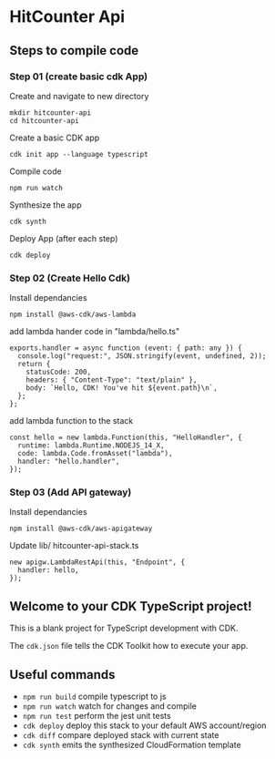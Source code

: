 # HitCounter Api

## Steps to compile code

### Step 01 (create basic cdk App)

Create and navigate to new directory

```
mkdir hitcounter-api
cd hitcounter-api
```

Create a basic CDK app

```
cdk init app --language typescript
```

Compile code

```
npm run watch
```

Synthesize the app

```
cdk synth
```

Deploy App (after each step)

```
cdk deploy
```

### Step 02 (Create Hello Cdk)

Install dependancies

```
npm install @aws-cdk/aws-lambda
```

add lambda hander code in "lambda/hello.ts"

```
exports.handler = async function (event: { path: any }) {
  console.log("request:", JSON.stringify(event, undefined, 2));
  return {
    statusCode: 200,
    headers: { "Content-Type": "text/plain" },
    body: `Hello, CDK! You've hit ${event.path}\n`,
  };
};
```

add lambda function to the stack

```
const hello = new lambda.Function(this, "HelloHandler", {
  runtime: lambda.Runtime.NODEJS_14_X,
  code: lambda.Code.fromAsset("lambda"),
  handler: "hello.handler",
});
```

### Step 03 (Add API gateway)

Install dependancies

```
npm install @aws-cdk/aws-apigateway
```

Update lib/ hitcounter-api-stack.ts

```
new apigw.LambdaRestApi(this, "Endpoint", {
  handler: hello,
});
```

## Welcome to your CDK TypeScript project!

This is a blank project for TypeScript development with CDK.

The `cdk.json` file tells the CDK Toolkit how to execute your app.

## Useful commands

- `npm run build` compile typescript to js
- `npm run watch` watch for changes and compile
- `npm run test` perform the jest unit tests
- `cdk deploy` deploy this stack to your default AWS account/region
- `cdk diff` compare deployed stack with current state
- `cdk synth` emits the synthesized CloudFormation template
